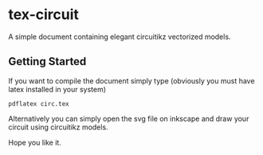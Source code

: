 # tex-circuit
A simple document containing elegant circuitikz vectorized models.

## Getting Started
If you want to compile the document simply type (obviously you must have latex installed in your system)
```
pdflatex circ.tex
```

Alternatively you can simply open the svg file on inkscape and draw your circuit using circuitikz models. 


Hope you like it.
